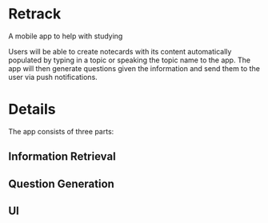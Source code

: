 # Retrack
A mobile app to help with studying

Users will be able to create notecards with its content automatically populated by typing in a topic or speaking the topic name to the app. The app will then generate questions given the information and send them to the user via push notifications.

# Details
The app consists of three parts:

## Information Retrieval
## Question Generation
## UI
